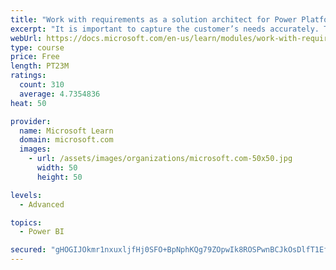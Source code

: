 ```yaml
---
title: "Work with requirements as a solution architect for Power Platform and Dynamics 365"
excerpt: "It is important to capture the customer’s needs accurately. This module explains how to capture requirements and identify functional and non-functional items."
webUrl: https://docs.microsoft.com/en-us/learn/modules/work-with-requirements/
type: course
price: Free
length: PT23M
ratings:
  count: 310
  average: 4.7354836
heat: 50

provider:
  name: Microsoft Learn
  domain: microsoft.com
  images:
    - url: /assets/images/organizations/microsoft.com-50x50.jpg
      width: 50
      height: 50

levels:
  - Advanced

topics:
  - Power BI

secured: "gHOGIJOkmr1nxuxljfHj0SFO+BpNphKQg79ZOpwIk8ROSPwnBCJkOsDlfT1Ef2lIJ4WpZz4EtLdeGf0eqNF4yDw6Q/qq+AFGNtHiduFGgWh0N5gXsBcLvimAvYUD7VHH3u5kveaW+YnbVpHxAWeF6b2CjrIdWdjJDMkyVr0brXgCWihYsYWSOUq3QLsEu+DKmOx4/8KYgiACHsU0zJxMPnc77FqHNSbwk+Y1Y1ZjjsjcYzcGSVn65YeYqGb6MgVh1QC3ETiBBBGVO8pCeraOZ3ko8rOgHyTFb6uEQGb3d39sRYr2yYjps3+atfJ5MzJ5ut1gVes0uEBGYGS0KQLfgx+MJZKoRLlY1/fxzIhplVs5iaIAg7tvVcFyYVPgx6Kd6iI0ue3ma8/iXpkDSIUHpgrIuWKaYsLLCfjSLaxRlj8=;GXx6Mmbg5Qy2ik7Td3gSzQ=="
---
```


